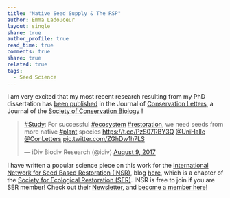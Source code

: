 ```yaml
---
title: "Native Seed Supply & The RSP"
author: Emma Ladouceur
layout: single
share: true
author_profile: true
read_time: true
comments: true
share: true
related: true
tags:
  - Seed Science
---
```


I am very excited that my most recent research resulting from my PhD dissertation has [been published](http://onlinelibrary.wiley.com/doi/10.1111/conl.12381/abstract) in the Journal of [Conservation Letters](http://bit.ly/1cYk4HL), a Journal of the [Society of Conservation Biology](https://conbio.org/) !

<blockquote class="twitter-tweet" data-lang="en"><p lang="en" dir="ltr"><a href="https://twitter.com/hashtag/Study?src=hash&amp;ref_src=twsrc%5Etfw">#Study</a>: For successful <a href="https://twitter.com/hashtag/ecosystem?src=hash&amp;ref_src=twsrc%5Etfw">#ecosystem</a> <a href="https://twitter.com/hashtag/restoration?src=hash&amp;ref_src=twsrc%5Etfw">#restoration</a>, we need seeds from more native <a href="https://twitter.com/hashtag/plant?src=hash&amp;ref_src=twsrc%5Etfw">#plant</a> species <a href="https://t.co/PzS07RBY3Q">https://t.co/PzS07RBY3Q</a> <a href="https://twitter.com/UniHalle?ref_src=twsrc%5Etfw">@UniHalle</a> <a href="https://twitter.com/ConLetters?ref_src=twsrc%5Etfw">@ConLetters</a> <a href="https://t.co/ZGhDw1h7LS">pic.twitter.com/ZGhDw1h7LS</a></p>&mdash; iDiv Biodiv Research (@idiv) <a href="https://twitter.com/idiv/status/895190123297615877?ref_src=twsrc%5Etfw">August 9, 2017</a></blockquote>
<script async src="https://platform.twitter.com/widgets.js" charset="utf-8"></script>


I have written a popular science piece on this work for the [International Network for Seed Based Restoration (INSR)](http://ser-insr.org/), blog [here](http://ser-insr.org/news/2017/7/4/native-seed-supply-the-restoration-species-pool), which is a chapter of the [Society for Ecological Restoration (SER)](http://www.ser.org/). INSR is free to join if you are SER member! Check out their [Newsletter](http://bit.ly/2EJzlAM), and [become a member here!](http://ser-insr.org/take-action/)